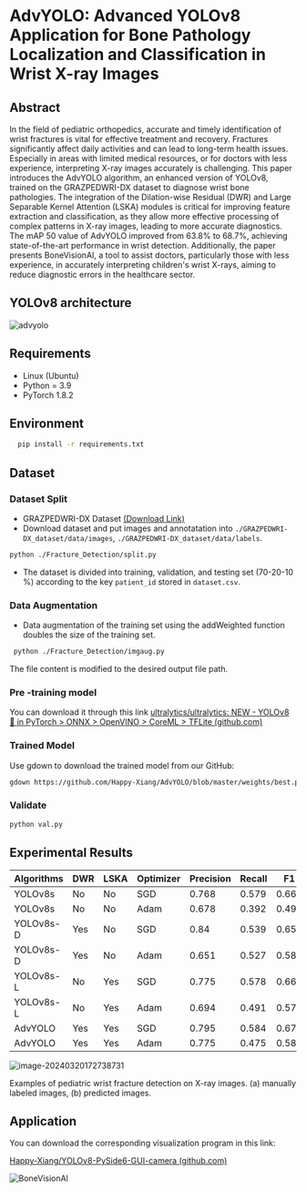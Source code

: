 # AdvYOLO: Advanced YOLOv8 Application for Bone Pathology Localization and Classification in Wrist X-ray Images

## Abstract

In the field of pediatric orthopedics, accurate and timely identification of wrist fractures is vital for effective treatment and recovery. Fractures significantly affect daily activities and can lead to long-term health issues. Especially in areas with limited medical resources, or for doctors with less experience, interpreting X-ray images accurately is challenging. This paper introduces the AdvYOLO algorithm, an enhanced version of YOLOv8, trained on the GRAZPEDWRI-DX dataset to diagnose wrist bone pathologies. The integration of the Dilation-wise Residual (DWR) and Large Separable Kernel Attention (LSKA) modules is critical for improving feature extraction and classification, as they allow more effective processing of complex patterns in X-ray images, leading to more accurate diagnostics. The mAP 50 value of AdvYOLO improved from 63.8\% to 68.7\%, achieving state-of-the-art performance in wrist detection. Additionally, the paper presents BoneVisionAI, a tool to assist doctors, particularly those with less experience, in accurately interpreting children's wrist X-rays, aiming to reduce diagnostic errors in the healthcare sector.

## YOLOv8 architecture

![advyolo](https://xiaoxiangge.oss-cn-shanghai.aliyuncs.com/advyolo.jpg)

## Requirements

- Linux (Ubuntu)
- Python = 3.9
- PyTorch 1.8.2

## Environment

```bash
  pip install -r requirements.txt
```

## Dataset

### Dataset Split

- GRAZPEDWRI-DX Dataset [(Download Link)](https://figshare.com/articles/dataset/GRAZPEDWRI-DX/14825193)
- Download dataset and put images and annotatation into `./GRAZPEDWRI-DX_dataset/data/images`, `./GRAZPEDWRI-DX_dataset/data/labels`.

```bash
python ./Fracture_Detection/split.py
```

- The dataset is divided into training, validation, and testing set (70-20-10 %) according to the key `patient_id` stored in `dataset.csv`.

### Data Augmentation

- Data augmentation of the training set using the addWeighted function doubles the size of the training set.

```bash
 python ./Fracture_Detection/imgaug.py
```

The file content is modified to the desired output file path.

### Pre -training model

You can download it through this link [ultralytics/ultralytics: NEW - YOLOv8 🚀 in PyTorch > ONNX > OpenVINO > CoreML > TFLite (github.com)](https://github.com/ultralytics/ultralytics)

### Trained Model

Use gdown to download the trained model from our GitHub:

```bash
gdown https://github.com/Happy-Xiang/AdvYOLO/blob/master/weights/best.pt
```

### Validate 

```bash
python val.py
```

## Experimental Results

| **Algorithms** | **DWR** | **LSKA** | **Optimizer** | **Precision** | **Recall** | **F1** | **map50** | **Params/M** | **GFLOPs** |
| -------------- | ------- | -------- | ------------- | ------------- | ---------- | ------ | --------- | ------------ | ---------- |
| YOLOv8s        | No      | No       | SGD           | 0.768         | 0.579      | 0.660  | 0.608     | 11.1         | 28.7       |
| YOLOv8s        | No      | No       | Adam          | 0.678         | 0.392      | 0.497  | 0.431     | 11.1         | 28.7       |
| YOLOv8s-D      | Yes     | No       | SGD           | 0.84          | 0.539      | 0.657  | 0.642     | 10.8         | 28.3       |
| YOLOv8s-D      | Yes     | No       | Adam          | 0.651         | 0.527      | 0.582  | 0.528     | 10.8         | 28.3       |
| YOLOv8s-L      | No      | Yes      | SGD           | 0.775         | 0.578      | 0.662  | 0.598     | 12.2         | 29.5       |
| YOLOv8s-L      | No      | Yes      | Adam          | 0.694         | 0.491      | 0.575  | 0.524     | 12.2         | 29.5       |
| AdvYOLO        | Yes     | Yes      | SGD           | 0.795         | 0.584      | 0.673  | **0.687** | 11.9         | 29.1       |
| AdvYOLO        | Yes     | Yes      | Adam          | 0.775         | 0.475      | 0.589  | 0.492     | 11.9         | 29.1       |

![image-20240320172738731](https://xiaoxiangge.oss-cn-shanghai.aliyuncs.com/image-20240320172738731.png)

Examples of pediatric wrist fracture detection on X-ray images. (a) manually labeled images, (b) predicted images.

## Application

You can download the corresponding visualization program in this link:

[Happy-Xiang/YOLOv8-PySide6-GUI-camera (github.com)](https://github.com/Happy-Xiang/YOLOv8-PySide6-GUI-camera)

![BoneVisionAl](https://xiaoxiangge.oss-cn-shanghai.aliyuncs.com/BoneVisionAl.jpg)
